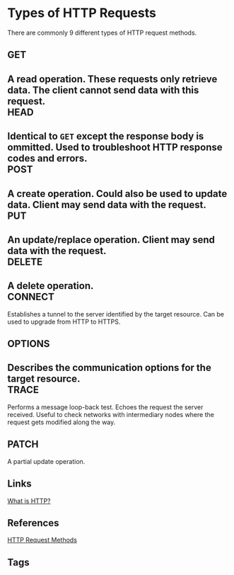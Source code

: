 # Types of HTTP Requests

There are commonly 9 different types of HTTP request methods.  

GET
---
A read operation. These requests only retrieve data. The client cannot send data with this request.  
HEAD
---
Identical to `GET` except the response body is ommitted. Used to troubleshoot HTTP response codes and errors.  
POST
---
A create operation. Could also be used to update data. Client may send data with the request.   
PUT
---
An update/replace operation. Client may send data with the request.  
DELETE
---
A delete operation.  
CONNECT
---
Establishes a tunnel to the server identified by the target resource. Can be used to upgrade from HTTP to HTTPS. 

OPTIONS
---
Describes the communication options for the target resource.  
TRACE
---
Performs a message loop-back test. Echoes the request the server received. Useful to check networks with intermediary nodes where the request gets modified along the way.  

PATCH
---
A partial update operation.  

## Links
[What is HTTP?](../202206110246)

## References
[HTTP Request Methods](https://developer.mozilla.org/en-US/docs/Web/HTTP/Methods)

## Tags
